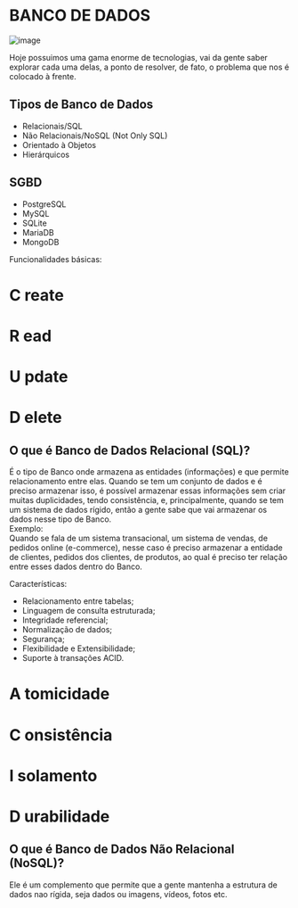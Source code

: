 # BANCO DE DADOS 
![image](https://github.com/JesskaBasilio/banco-de-dados/assets/152433983/8c82204d-6496-42da-9ecc-eb4557346475)  




<p>Hoje possuimos uma gama enorme de tecnologias, vai da gente saber explorar
cada uma delas, a ponto de resolver, de fato, o problema que nos é colocado à frente.</p>

## Tipos de Banco de Dados

<ul>
  <li>Relacionais/SQL</li>
  <li>Não Relacionais/NoSQL (Not Only SQL)</li>
  <li>Orientado à Objetos</li>
  <li>Hierárquicos</li>
</ul>

## SGBD

<ul>
  <li>PostgreSQL</li>
  <li>MySQL</li>
  <li>SQLite</li>
  <li>MariaDB</li>
  <li>MongoDB</li>
</ul>

<p>Funcionalidades básicas:</p>

  <h1>C <span>reate<span></h1> 
  <h1>R <span>ead<span></h1>
  <h1>U <span>pdate<span></h1>
  <h1>D <span>elete<span></h1>

## O que é Banco de Dados Relacional (SQL)?

<p align-text="justify">
É o tipo de Banco onde armazena as entidades (informações) e que permite relacionamento entre
elas. Quando se tem um conjunto de dados e é preciso armazenar isso, é possível armazenar essas informações
sem criar muitas duplicidades, tendo consistência, e, principalmente, quando se tem um sistema de dados rígido,
então a gente sabe que vai armazenar os dados nesse tipo de Banco.
<br>Exemplo:<br>
Quando se fala de um sistema transacional, um sistema de vendas, de pedidos online (e-commerce), nesse caso é preciso 
armazenar a entidade de clientes, pedidos dos clientes, de produtos, ao qual é preciso ter relação entre esses dados dentro
do Banco.  
</p>

<p>Características:</p>

<ul>
  <li>Relacionamento entre tabelas;</li>
  <li>Linguagem de consulta estruturada;</li>
  <li>Integridade referencial;</li>
  <li>Normalização de dados;</li>
  <li>Segurança;</li>
  <li>Flexibilidade e Extensibilidade;</li>
  <li>Suporte à transações ACID.</li>
</ul>

  <h1>A <span>tomicidade<span></h1> 
  <h1>C <span>onsistência<span></h1>
  <h1>I <span>solamento<span></h1>
  <h1>D <span>urabilidade<span></h1>


## O que é Banco de Dados Não Relacional (NoSQL)?
<p>
  Ele é um complemento que permite que a gente mantenha a estrutura de dados nao rígida, seja dados ou imagens, vídeos, fotos etc.
</p>

